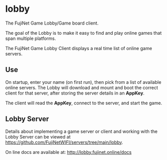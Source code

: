 # lobby

The FujiNet Game Lobby/Game board client.

The goal of the Lobby is to make it easy to find and play online games that span multiple platforms.

The FujiNet Game Lobby Client displays a real time list of online game servers.

##  Use
On startup, enter your name (on first run), then pick from a list of available online servers. The Lobby will download and mount and boot the correct client for that server, after storing the server details in an **AppKey**. 

The client will read the **AppKey**, connect to the server, and start the game.

## Lobby Server
Details about implementing a game server or client and working with the Lobby Server can be viewed at https://github.com/FujiNetWIFI/servers/tree/main/lobby.

On line docs are available at: http://lobby.fujinet.online/docs


